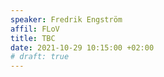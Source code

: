 ```yaml
---
speaker: Fredrik Engström
affil: FLoV
title: TBC
date: 2021-10-29 10:15:00 +02:00
# draft: true
---
```


